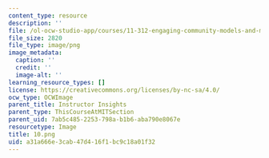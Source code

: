 ```yaml
---
content_type: resource
description: ''
file: /ol-ocw-studio-app/courses/11-312-engaging-community-models-and-methods-for-designers-and-planners-spring-2020/a31a666e3cab47d416f1bc9c18a01f32_10.png
file_size: 2820
file_type: image/png
image_metadata:
  caption: ''
  credit: ''
  image-alt: ''
learning_resource_types: []
license: https://creativecommons.org/licenses/by-nc-sa/4.0/
ocw_type: OCWImage
parent_title: Instructor Insights
parent_type: ThisCourseAtMITSection
parent_uid: 7ab5c485-2253-798a-b1b6-aba790e8067e
resourcetype: Image
title: 10.png
uid: a31a666e-3cab-47d4-16f1-bc9c18a01f32
---
```


